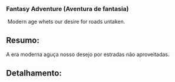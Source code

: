 ### Fantasy Adventure (Aventura de fantasia)
​
Modern age whets our desire for roads untaken.

## Resumo:

A era moderna aguça nosso desejo por estradas não aproveitadas.

## Detalhamento: